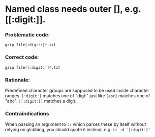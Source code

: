 # Named class needs outer [], e.g. [[:digit:]\].

### Problematic code:

    gzip file[:digit:]*.txt

### Correct code:

    gzip file[[:digit:]]*.txt

### Rationale:

Predefined character groups are supposed to be used inside character ranges. `[:digit:]` matches one of "digt:" just like `[abc]` matches one of "abc". `[[:digit:]]` matches a digit. 

### Contraindications

When passing an argument to `tr` which parses these by itself without relying on globbing, you should quote it instead, e.g. `tr -d '[:digit:]'`